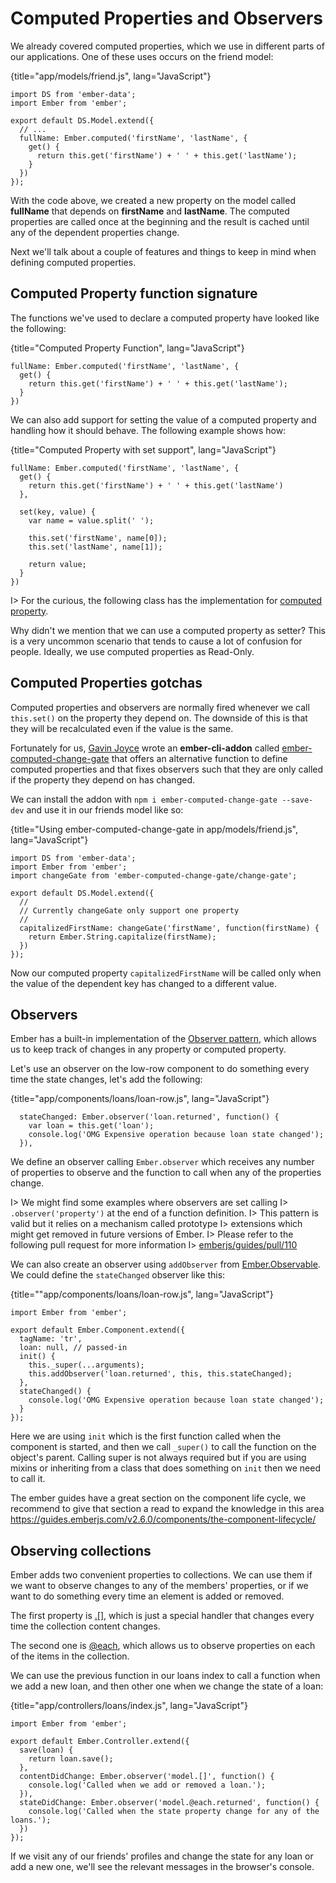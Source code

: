 # Computed Properties and Observers

We already covered computed properties, which we use in different parts
of our applications. One of these uses occurs on the friend model:

{title="app/models/friend.js", lang="JavaScript"}
~~~~~~~~
import DS from 'ember-data';
import Ember from 'ember';

export default DS.Model.extend({
  // ...
  fullName: Ember.computed('firstName', 'lastName', {
    get() {
      return this.get('firstName') + ' ' + this.get('lastName');
    }
  })
});
~~~~~~~~

With the code above, we created a new property on the model called
**fullName** that depends on **firstName** and **lastName**. The
computed properties are called once at the beginning and the result is
cached until any of the dependent properties change.

Next we'll talk about a couple of features and things to keep
in mind when defining computed properties.

## Computed Property function signature

The functions we've used to declare a computed property have looked
like the following:

{title="Computed Property Function", lang="JavaScript"}
~~~~~~~~
fullName: Ember.computed('firstName', 'lastName', {
  get() {
    return this.get('firstName') + ' ' + this.get('lastName');
  }
})
~~~~~~~~

We can also add support for setting the value of a computed
property and handling how it should behave. The following example
shows how:

{title="Computed Property with set support", lang="JavaScript"}
~~~~~~~~
fullName: Ember.computed('firstName', 'lastName', {
  get() {
    return this.get('firstName') + ' ' + this.get('lastName')
  },

  set(key, value) {
    var name = value.split(' ');

    this.set('firstName', name[0]);
    this.set('lastName', name[1]);

    return value;
  }
})
~~~~~~~~

I> For the curious, the following class has the implementation for [computed property](https://github.com/emberjs/ember.js/blob/v2.6.0/packages/ember-metal/lib/computed.js#L77).


Why didn't we mention that we can use a computed property as setter?
This is a very uncommon scenario that tends to cause a lot of
confusion for people. Ideally, we use computed properties as
Read-Only.


## Computed Properties gotchas

Computed properties and observers are normally fired whenever we call
`this.set()` on the property they depend on. The downside of this is that they
will be recalculated even if the value is the same.

Fortunately for us, [Gavin Joyce](https://twitter.com/gavinjoyce)
wrote an **ember-cli-addon** called
[ember-computed-change-gate](https://github.com/GavinJoyce/ember-computed-change-gate)
that offers an alternative function to define computed properties
and that fixes observers such that they are only called if the property
they depend on has changed.

We can install the addon with `npm i ember-computed-change-gate
--save-dev` and use it in our friends model like so:

{title="Using ember-computed-change-gate in app/models/friend.js", lang="JavaScript"}
~~~~~~~~
import DS from 'ember-data';
import Ember from 'ember';
import changeGate from 'ember-computed-change-gate/change-gate';

export default DS.Model.extend({
  //
  // Currently changeGate only support one property
  //
  capitalizedFirstName: changeGate('firstName', function(firstName) {
    return Ember.String.capitalize(firstName);
  })
});
~~~~~~~~

Now our computed property `capitalizedFirstName` will be called
only when the value of the dependent key has changed to a
different value.

## Observers

Ember has a built-in implementation of the
[Observer pattern](http://en.wikipedia.org/wiki/Observer_pattern),
which allows us to keep track of changes in any property or
computed property.

Let's use an observer on the low-row component to do something
every time the state changes, let's add the following:

{title="app/components/loans/loan-row.js", lang="JavaScript"}
~~~~~~~~
  stateChanged: Ember.observer('loan.returned', function() {
    var loan = this.get('loan');
    console.log('OMG Expensive operation because loan state changed');
  }),
~~~~~~~~

We define an observer calling `Ember.observer` which receives any
number of properties to observe and the function to call when any of
the properties change.

I> We might find some examples where observers are set calling
I> `.observer('property')` at the end of a function definition.
I> This pattern is valid but it relies on a mechanism called prototype
I> extensions which might get removed in future versions of Ember.
I> Please refer to the following pull request for more information
I> [emberjs/guides/pull/110](https://github.com/emberjs/guides/pull/110)


We can also create an observer using `addObserver` from
[Ember.Observable](http://emberjs.com/api/classes/Ember.Observable.html).
We could define the `stateChanged` observer like this:

{title=""app/components/loans/loan-row.js", lang="JavaScript"}
~~~~~~~~
import Ember from 'ember';

export default Ember.Component.extend({
  tagName: 'tr',
  loan: null, // passed-in
  init() {
    this._super(...arguments);
    this.addObserver('loan.returned', this, this.stateChanged);
  },
  stateChanged() {
    console.log('OMG Expensive operation because loan state changed');
  }
});
~~~~~~~~

Here we are using `init` which is the first function called when the
component is started, and then we call `_super()` to call the
function on the object's parent. Calling super is not always required
but if you are using mixins or inheriting from a class that does
something on `init` then we need to call it.

The ember guides have a great section on the component life cycle, we
recommend to give that section a read to expand the knowledge in this
area https://guides.emberjs.com/v2.6.0/components/the-component-lifecycle/

## Observing collections

Ember adds two convenient properties to collections. We can use
them if we want to observe changes to any of the members' properties,
or if we want to do something every time an element is
added or removed.

The first property is
[.[]](http://emberjs.com/api/classes/Ember.Array.html#property__),
which is just a special handler that changes every time the
collection content changes.

The second one is
[@each](http://emberjs.com/api/classes/Ember.Array.html#property__each),
which allows us to observe properties on each of the items in the
collection.

We can use the previous function in our loans index to call a function
when we add a new loan, and then other one when we change the state
of a loan:


{title="app/controllers/loans/index.js", lang="JavaScript"}
~~~~~~~~
import Ember from 'ember';

export default Ember.Controller.extend({
  save(loan) {
    return loan.save();
  },
  contentDidChange: Ember.observer('model.[]', function() {
    console.log('Called when we add or removed a loan.');
  }),
  stateDidChange: Ember.observer('model.@each.returned', function() {
    console.log('Called when the state property change for any of the loans.');
  })
});
~~~~~~~~

If we visit any of our friends' profiles and change the state for any
loan or add a new one, we'll see the relevant messages in the
browser's console.
